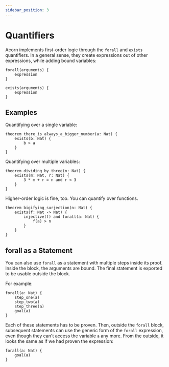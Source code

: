 ```yaml
---
sidebar_position: 3
---
```


# Quantifiers

Acorn implements first-order logic through the `forall` and `exists` quantifiers. In a general sense, they create expressions out of other expressions, while adding bound variables:

```acorn
forall(arguments) {
    expression
}

exists(arguments) {
    expression
}
```

## Examples

Quantifying over a single variable:

```acorn
theorem there_is_always_a_bigger_number(a: Nat) {
    exists(b: Nat) {
        b > a
    }
}
```

Quantifying over multiple variables:

```acorn
theorem dividing_by_three(n: Nat) {
    exists(m: Nat, r: Nat) {
        3 * m + r = n and r < 3
    }
}
```

Higher-order logic is fine, too. You can quantify over functions.

```acorn
theorem bigifying_surjection(n: Nat) {
    exists(f: Nat -> Nat) {
        injective(f) and forall(a: Nat) {
            f(a) > n
        }
    }
}
```

## forall as a Statement

You can also use `forall` as a statement with multiple steps inside its proof. Inside the block, the arguments are bound. The final statement is exported to be usable outside the block.

For example:

```acorn
forall(a: Nat) {
    step_one(a)
    step_two(a)
    step_three(a)
    goal(a)
}
```

Each of these statements has to be proven. Then, outside the `forall` block, subsequent statements can use the generic form of the `forall` expression, even though they can't access the variable `a` any more. From the outside, it looks the same as if we had proven the expression:

```acorn
forall(a: Nat) {
    goal(a)
}
```
